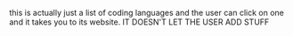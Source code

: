 this is actually just a list of coding languages and the user can click on one and it takes you to its website. IT DOESN'T LET THE USER ADD STUFF
